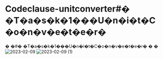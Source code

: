 # Codeclause-unitconverter#� �T�a�s�k�1�_�_�U�n�i�t�C�o�n�v�e�t�e�r�
�
�#� �T�a�s�k�1�_�_�U�n�i�t�C�o�n�v�e�t�e�r�
�
�![2023-02-09](https://user-images.githubusercontent.com/81964254/217736322-ba740987-af33-4fc9-ab51-860cb1e8a1a5.png)
![2023-02-09 (1)](https://user-images.githubusercontent.com/81964254/217736337-1dd96930-8d71-40d2-97bf-a8ffc7c7698e.png)
